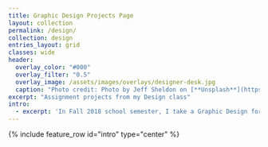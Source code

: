 ```yaml
---
title: Graphic Design Projects Page
layout: collection
permalink: /design/
collection: design
entries_layout: grid
classes: wide
header:
  overlay_color: "#000"
  overlay_filter: "0.5"
  overlay_image: /assets/images/overlays/designer-desk.jpg
  caption: "Photo credit: Photo by Jeff Sheldon on [**Unsplash**](https://unsplash.com)"
excerpt: "Assignment projects from my Design class"
intro:
  - excerpt: 'In Fall 2018 school semester, I take a Graphic Design for Non-Designers class. This is the collection of projects I did for the class'
---
```


{% include feature_row id="intro" type="center" %}
